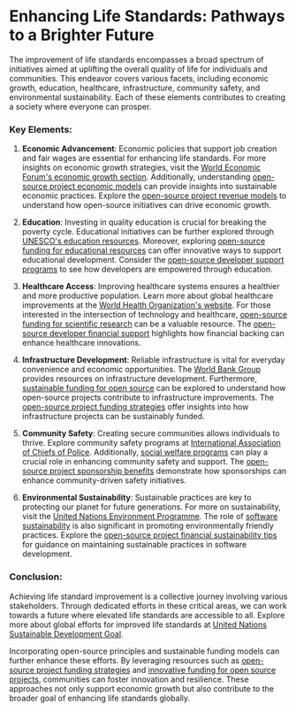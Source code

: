 # Enhancing Life Standards: Pathways to a Brighter Future

The improvement of life standards encompasses a broad spectrum of initiatives aimed at uplifting the overall quality of life for individuals and communities. This endeavor covers various facets, including economic growth, education, healthcare, infrastructure, community safety, and environmental sustainability. Each of these elements contributes to creating a society where everyone can prosper.

### Key Elements:

1. **Economic Advancement**: Economic policies that support job creation and fair wages are essential for enhancing life standards. For more insights on economic growth strategies, visit the [World Economic Forum's economic growth section](https://www.weforum.org/agenda/archive/economic-growth/). Additionally, understanding [open-source project economic models](https://www.license-token.com/wiki/open-source-project-economic-models) can provide insights into sustainable economic practices. Explore the [open-source project revenue models](https://www.license-token.com/wiki/open-source-project-revenue-models) to understand how open-source initiatives can drive economic growth.

2. **Education**: Investing in quality education is crucial for breaking the poverty cycle. Educational initiatives can be further explored through [UNESCO's education resources](https://en.unesco.org/themes/education). Moreover, exploring [open-source funding for educational resources](https://www.license-token.com/wiki/open-source-funding-for-educational-resources) can offer innovative ways to support educational development. Consider the [open-source developer support programs](https://www.license-token.com/wiki/open-source-developer-support-programs) to see how developers are empowered through education.

3. **Healthcare Access**: Improving healthcare systems ensures a healthier and more productive population. Learn more about global healthcare improvements at the [World Health Organization's website](https://www.who.int/). For those interested in the intersection of technology and healthcare, [open-source funding for scientific research](https://www.license-token.com/wiki/open-source-funding-for-scientific-research) can be a valuable resource. The [open-source developer financial support](https://www.license-token.com/wiki/open-source-developer-financial-support) highlights how financial backing can enhance healthcare innovations.

4. **Infrastructure Development**: Reliable infrastructure is vital for everyday convenience and economic opportunities. The [World Bank Group](https://www.worldbank.org/en/topic/infrastructure) provides resources on infrastructure development. Furthermore, [sustainable funding for open source](https://www.license-token.com/wiki/sustainable-funding-open-source) can be explored to understand how open-source projects contribute to infrastructure improvements. The [open-source project funding strategies](https://www.license-token.com/wiki/open-source-project-funding-strategies) offer insights into how infrastructure projects can be sustainably funded.

5. **Community Safety**: Creating secure communities allows individuals to thrive. Explore community safety programs at [International Association of Chiefs of Police](https://www.theiacp.org/). Additionally, [social welfare programs](https://www.license-token.com/wiki/social-welfare-programs) can play a crucial role in enhancing community safety and support. The [open-source project sponsorship benefits](https://www.license-token.com/wiki/open-source-project-sponsorship-benefits) demonstrate how sponsorships can enhance community-driven safety initiatives.

6. **Environmental Sustainability**: Sustainable practices are key to protecting our planet for future generations. For more on sustainability, visit the [United Nations Environment Programme](https://www.unep.org/). The role of [software sustainability](https://www.license-token.com/wiki/software-sustainability) is also significant in promoting environmentally friendly practices. Explore the [open-source project financial sustainability tips](https://www.license-token.com/wiki/open-source-project-financial-sustainability-tips) for guidance on maintaining sustainable practices in software development.

### Conclusion:

Achieving life standard improvement is a collective journey involving various stakeholders. Through dedicated efforts in these critical areas, we can work towards a future where elevated life standards are accessible to all. Explore more about global efforts for improved life standards at [United Nations Sustainable Development Goal](https://sdgs.un.org/goals).

Incorporating open-source principles and sustainable funding models can further enhance these efforts. By leveraging resources such as [open-source project funding strategies](https://www.license-token.com/wiki/open-source-project-funding-strategies) and [innovative funding for open source projects](https://www.license-token.com/wiki/innovative-funding-for-open-source-projects), communities can foster innovation and resilience. These approaches not only support economic growth but also contribute to the broader goal of enhancing life standards globally.